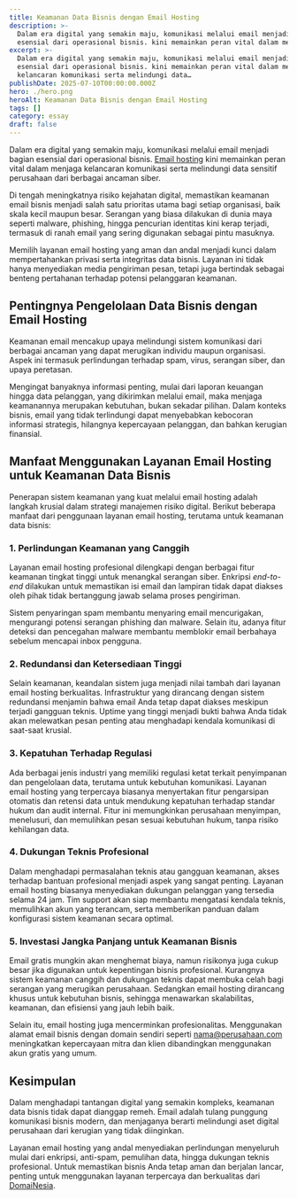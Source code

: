 ```yaml
---
title: Keamanan Data Bisnis dengan Email Hosting
description: >-
  Dalam era digital yang semakin maju, komunikasi melalui email menjadi bagian
  esensial dari operasional bisnis. kini memainkan peran vital dalam menjaga…
excerpt: >-
  Dalam era digital yang semakin maju, komunikasi melalui email menjadi bagian
  esensial dari operasional bisnis. kini memainkan peran vital dalam menjaga
  kelancaran komunikasi serta melindungi data…
publishDate: 2025-07-10T00:00:00.000Z
hero: ./hero.png
heroAlt: Keamanan Data Bisnis dengan Email Hosting
tags: []
category: essay
draft: false
---
```


Dalam era digital yang semakin maju, komunikasi melalui email menjadi bagian esensial dari operasional bisnis. <a href="https://www.domainesia.com/email-hosting/">Email hosting</a> kini memainkan peran vital dalam menjaga kelancaran komunikasi serta melindungi data sensitif perusahaan dari berbagai ancaman siber.

Di tengah meningkatnya risiko kejahatan digital, memastikan keamanan email bisnis menjadi salah satu prioritas utama bagi setiap organisasi, baik skala kecil maupun besar. Serangan yang biasa dilakukan di dunia maya seperti malware, phishing, hingga pencurian identitas kini kerap terjadi, termasuk di ranah email yang sering digunakan sebagai pintu masuknya.

Memilih layanan email hosting yang aman dan andal menjadi kunci dalam mempertahankan privasi serta integritas data bisnis. Layanan ini tidak hanya menyediakan media pengiriman pesan, tetapi juga bertindak sebagai benteng pertahanan terhadap potensi pelanggaran keamanan.

## Pentingnya Pengelolaan Data Bisnis dengan Email Hosting

Keamanan email mencakup upaya melindungi sistem komunikasi dari berbagai ancaman yang dapat merugikan individu maupun organisasi. Aspek ini termasuk perlindungan terhadap spam, virus, serangan siber, dan upaya peretasan.

Mengingat banyaknya informasi penting, mulai dari laporan keuangan hingga data pelanggan, yang dikirimkan melalui email, maka menjaga keamanannya merupakan kebutuhan, bukan sekadar pilihan. Dalam konteks bisnis, email yang tidak terlindungi dapat menyebabkan kebocoran informasi strategis, hilangnya kepercayaan pelanggan, dan bahkan kerugian finansial.

## Manfaat Menggunakan Layanan Email Hosting untuk Keamanan Data Bisnis

Penerapan sistem keamanan yang kuat melalui email hosting adalah langkah krusial dalam strategi manajemen risiko digital. Berikut beberapa manfaat dari penggunaan layanan email hosting, terutama untuk keamanan data bisnis:

### 1\. Perlindungan Keamanan yang Canggih

Layanan email hosting profesional dilengkapi dengan berbagai fitur keamanan tingkat tinggi untuk menangkal serangan siber. Enkripsi _end-to-end_ dilakukan untuk memastikan isi email dan lampiran tidak dapat diakses oleh pihak tidak bertanggung jawab selama proses pengiriman.

Sistem penyaringan spam membantu menyaring email mencurigakan, mengurangi potensi serangan phishing dan malware. Selain itu, adanya fitur deteksi dan pencegahan malware membantu memblokir email berbahaya sebelum mencapai inbox pengguna.

### 2\. Redundansi dan Ketersediaan Tinggi

Selain keamanan, keandalan sistem juga menjadi nilai tambah dari layanan email hosting berkualitas. Infrastruktur yang dirancang dengan sistem redundansi menjamin bahwa email Anda tetap dapat diakses meskipun terjadi gangguan teknis. Uptime yang tinggi menjadi bukti bahwa Anda tidak akan melewatkan pesan penting atau menghadapi kendala komunikasi di saat-saat krusial.

### 3\. Kepatuhan Terhadap Regulasi

Ada berbagai jenis industri yang memiliki regulasi ketat terkait penyimpanan dan pengelolaan data, terutama untuk kebutuhan komunikasi. Layanan email hosting yang terpercaya biasanya menyertakan fitur pengarsipan otomatis dan retensi data untuk mendukung kepatuhan terhadap standar hukum dan audit internal. Fitur ini memungkinkan perusahaan menyimpan, menelusuri, dan memulihkan pesan sesuai kebutuhan hukum, tanpa risiko kehilangan data.

### 4\. Dukungan Teknis Profesional

Dalam menghadapi permasalahan teknis atau gangguan keamanan, akses terhadap bantuan profesional menjadi aspek yang sangat penting. Layanan email hosting biasanya menyediakan dukungan pelanggan yang tersedia selama 24 jam. Tim support akan siap membantu mengatasi kendala teknis, memulihkan akun yang terancam, serta memberikan panduan dalam konfigurasi sistem keamanan secara optimal.

### 5\. Investasi Jangka Panjang untuk Keamanan Bisnis

Email gratis mungkin akan menghemat biaya, namun risikonya juga cukup besar jika digunakan untuk kepentingan bisnis profesional. Kurangnya sistem keamanan canggih dan dukungan teknis dapat membuka celah bagi serangan yang merugikan perusahaan. Sedangkan email hosting dirancang khusus untuk kebutuhan bisnis, sehingga menawarkan skalabilitas, keamanan, dan efisiensi yang jauh lebih baik.

Selain itu, email hosting juga mencerminkan profesionalitas. Menggunakan alamat email bisnis dengan domain sendiri seperti nama@perusahaan.com meningkatkan kepercayaan mitra dan klien dibandingkan menggunakan akun gratis yang umum.

## Kesimpulan

Dalam menghadapi tantangan digital yang semakin kompleks, keamanan data bisnis tidak dapat dianggap remeh. Email adalah tulang punggung komunikasi bisnis modern, dan menjaganya berarti melindungi aset digital perusahaan dari kerugian yang tidak diinginkan.

Layanan email hosting yang andal menyediakan perlindungan menyeluruh mulai dari enkripsi, anti-spam, pemulihan data, hingga dukungan teknis profesional. Untuk memastikan bisnis Anda tetap aman dan berjalan lancar, penting untuk menggunakan layanan terpercaya dan berkualitas dari <a href="https://www.domainesia.com">DomaiNesia</a>.
